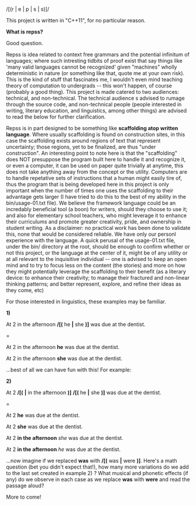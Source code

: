 /[(r | e | p | s | s)]/

This project is written in "C++11", for no particular reason.

**What is repss?**

  Good question.

  Repss is idea related to context free grammars and the potential infinitum of languages; where such intresting tidbits
  of proof exist that say things like 'many valid languages cannot be recognized' given "machines" wholly deterministic in nature
  (or something like that, quote me at your own risk). This is the kind of stuff that fascinates me, I wouldn't even mind teaching theory 
  of computation to undergrads -- this won't happen, of course (probably a good thing). This project is made catered to two audiences: technical,
  and non-technical. The technical audience s advised to rumage through the source code, and non-technical people (people interested in writing,
  literary education, and linguistics, among other things) are advised to read the below for further clarification.
    
    
  Repss is in part designed to be something like **scaffolding atop written language**. Where usually scaffolding is found on construction sites, in this case
  the scaffolding exists around regions of text that represent uncertainty; those regions, yet to be finalized, are thus "under construction". An interesting
  point to note here is that the "scaffolding" does NOT presuppose the program built here to handle it and recognize it, or even a computer, it
  can be used on paper quite trivially at anytime, this does not take anything away from the concept or the utility. Computers are to handle repetative
  sets of instructions that a human might easily tire of, thus the program that is being developed here in this project is only important when the number of times
  one uses the scaffolding to their advantage gets larger (I have tried to do this to the best of my ability in the bin/usage-01.txt file).  We believe the
  framework language could be an incredably beneficial tool (a boon) for writers, should they choose to use it; and also for elementary school teachers, who might 
  leverage it to enhance their curriculums and promote greater creativity, pride, and ownership in student writing. As a disclaimer: no practical work has been done
  to validate this, none that would be considered reliable. We have only our personl experience with the language. A quick perusal of the usage-01.txt file, under the
  bin/ directory at the root, should be enough to confirm whether or not this project, or the language at the center of it, might be of any utility or at all relevant
  to the inquisitive individual -- one is advised to keep an open mind and to try to focus less on the content (the stories) and more on how they might potentially leverage
  the scaffolding to their benefit (as a literary device: to enhance their creativity; to manage their fractured and non-linear thinking patterns; and better represent, explore,
  and refine their ideas as they come, etc) 
  
  For those interested in linguistics, these examples may be familiar.
  
  **1)** 
  
  At 2 in the afternoon **/[(** he **|** she **)]** was due at the dentist.
  
  =
  
  At 2 in the afternoon **he** was due at the dentist.

  At 2 in the afternoon **she** was due at the dentist.
  
  ...best of all we can have fun with this! For example:
  
  **2)** 
  
  At 2 **/[(** **|** in the afternoon **)]** **/[(** he **|** she **)]** was due at the dentist.

  =
  
  At 2 **he** was due at the dentist.

  At 2 **she** was due at the dentist.
  
  At 2 **in the afternoon** *she* was due at the dentist.
  
  At 2 **in the afternoon** *he* was due at the dentist.
  
  ...now imagine if we replaced **was** with **/[(** was **|** were **)]**. Here's a math question (bet you didn't expect that!), how many more variations do we add to the last set created in example 2) ?
  What musical and phonetic effects (if any) do we observe in each case as we replace **was** with **were** and read the passage aloud?
  
  More to come!



